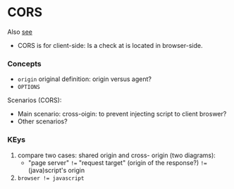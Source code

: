 # CORS

Also [see](https://github.com/sohale/cs-glossaries/blob/master/api-rest-http/restful.md#cors-and-related-concepts)

<!-- ### CORS and related concepts -->

* CORS is for client-side: Is a check at is located in browser-side.


### Concepts
* `origin` original definition: origin versus agent?
* `OPTIONS`

Scenarios (CORS):
* Main scenario: cross-oigin: to prevent injecting script to client broswer?
* Other scenarios?

### KEys
1. compare two cases: shared origin and cross- origin (two diagrams):
   * "page server" `!=` "request target" (origin of the response?)
   `!=` (java)script's origin
2. `browser != javascript`

